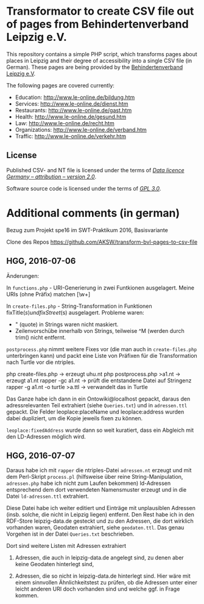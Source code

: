 # Transformator to create CSV file out of pages from Behindertenverband Leipzig e.V.

This repository contains a simple PHP script, which transforms pages about
places in Leipzig and their degree of accessibility into a single CSV file (in
German). These pages are being provided by the [Behindertenverband Leipzig
e.V](http://www.le-online.de/).

The following pages are covered currently:

* Education: http://www.le-online.de/bildung.htm
* Services: http://www.le-online.de/dienst.htm
* Restaurants: http://www.le-online.de/gast.htm
* Health: http://www.le-online.de/gesund.htm
* Law: http://www.le-online.de/recht.htm
* Organizations: http://www.le-online.de/verband.htm
* Traffic: http://www.le-online.de/verkehr.htm

## License

Published CSV- and NT file is licensed under the terms of [*Data licence
Germany – attribution – version 2.0*](https://www.govdata.de/dl-de/by-2-0).

Software source code is licensed under the terms of [*GPL
3.0*](http://www.gnu.org/licenses/gpl-3.0.en.html).

# Additional comments (in german)

Bezug zum Projekt spe16 im SWT-Praktikum 2016, Basisvariante

Clone des Repos https://github.com/AKSW/transform-bvl-pages-to-csv-file

## HGG, 2016-07-06

Änderungen: 

In `functions.php` - URI-Generierung in zwei Funtkionen ausgelagert.  Meine
URIs (ohne Präfix) matchen [\w+]

In `create-files.php` - String-Transformation in Funktionen fixTitle($s) und
fixStreet($s) ausgelagert. Probleme waren: 

* " (quote) in Strings waren nicht maskiert.
* Zeilenvorschübe innerhalb von Strings, teilweise ^M (werden durch trim()
  nicht entfernt.

`postprocess.php` nimmt weitere Fixes vor (die man auch in `create-files.php`
unterbringen kann) und packt eine Liste von Präfixen für die Transformation
nach Turtle vor die ntriples.

php create-files.php                -> erzeugt uhu.nt
php postprocess.php >a1.nt          -> erzeugt a1.nt
rapper -gc a1.nt                    -> prüft die entstandene Datei auf Stringenz
rapper -g a1.nt -o turtle >a.ttl    -> verwandelt das in Turtle

Das Ganze habe ich dann in ein Ontowiki@localhost gepackt, daraus den
adressrelevanten Teil extrahiert (siehe `Queries.txt`) und in `adressen.ttl`
gepackt. Die Felder leoplace:placeName und leoplace:address wurden dabei
dupliziert, um die Kopie jeweils fixen zu können.

`leoplace:fixedAddress` wurde dann so weit kuratiert, dass ein Abgleich mit den
LD-Adressen möglich wird.

## HGG, 2016-07-07

Daraus habe ich mit `rapper` die ntriples-Datei `adressen.nt` erzeugt und mit
dem Perl-Skript `process.pl` (hilfsweise über reine String-Manipulation,
`adressen.php` habe ich nicht zum Laufen bekommen) ld-Adressen entsprechend dem
dort verwendeten Namensmuster erzeugt und in die Datei `ld-adressen.ttl`
extrahiert.  

Diese Datei habe ich weiter editiert und Einträge mit unplausiblen Adressen
(insb. solche, die nicht in Leipzig liegen) entfernt.  Den Rest habe ich in den
RDF-Store leipzig-data.de gesteckt und zu den Adressen, die dort wirklich
vorhanden waren, Geodaten extrahiert, siehe `geodaten.ttl`.  Das genau Vorgehen
ist in der Datei `Queries.txt` beschrieben.

Dort sind weitere Listen mit Adressen extrahiert

1) Adressen, die auch in leipzig-data.de angelegt sind, zu denen aber keine
   Geodaten hinterlegt sind,

2) Adressen, die so nicht in leipzig-data.de hinterlegt sind.  Hier wäre mit
   einem sinnvollen Ähnlichkeitstest zu prüfen, ob die Adressen unter einer
   leicht anderen URI doch vorhanden sind und welche ggf. in Frage kommen.  
